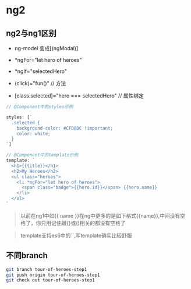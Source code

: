 # ng2

## ng2与ng1区别

* ng-model 变成[(ngModal)]
* *ngFor="let hero of heroes"
* *ngIf="selectedHero"

* (click)="fun()" // 方法
* [class.selected]="hero === selectedHero" // 属性绑定

``` javascript
// @Component中的styles示例

styles: [`
  .selected {
    background-color: #CFD8DC !important;
    color: white;
  }
`]

// @Component中的template示例
template: `
  <h1>{{title}}</h1>
  <h2>My Heroes</h2>
  <ul class="heroes">
    <li *ngFor="let hero of heroes">
      <span class="badge">{{hero.id}}</span> {{hero.name}}
    </li>
  </ul>
`
```


> 以前在ng1中如{{ name }}在ng中更多的是如下格式{{name}},中间没有空格了，你只用记住跟{}或()相关的都没有空格了    

> template支持es6中的``,写template确实比较舒服



## 不同branch

``` bash
git branch tour-of-heroes-step1
git push origin tour-of-heroes-step1
git check out tour-of-heroes-step1
```

